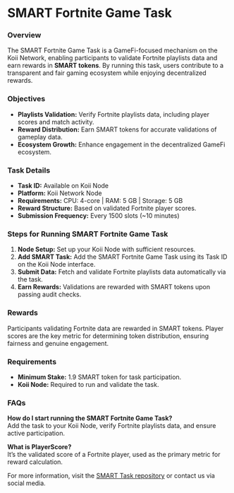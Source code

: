 # SMART Fortnite Game Task

### Overview
The SMART Fortnite Game Task is a GameFi-focused mechanism on the Koii Network, enabling participants to validate Fortnite playlists data and earn rewards in **SMART tokens**. By running this task, users contribute to a transparent and fair gaming ecosystem while enjoying decentralized rewards.

### Objectives
- **Playlists Validation:** Verify Fortnite playlists data, including player scores and match activity.
- **Reward Distribution:** Earn SMART tokens for accurate validations of gameplay data.
- **Ecosystem Growth:** Enhance engagement in the decentralized GameFi ecosystem.

### Task Details
- **Task ID:** Available on Koii Node
- **Platform:** Koii Network Node
- **Requirements:** CPU: 4-core | RAM: 5 GB | Storage: 5 GB
- **Reward Structure:** Based on validated Fortnite player scores.
- **Submission Frequency:** Every 1500 slots (~10 minutes)

### Steps for Running SMART Fortnite Game Task
1. **Node Setup:** Set up your Koii Node with sufficient resources.
2. **Add SMART Task:** Add the SMART Fortnite Game Task using its Task ID on the Koii Node interface.
3. **Submit Data:** Fetch and validate Fortnite playlists data automatically via the task.
4. **Earn Rewards:** Validations are rewarded with SMART tokens upon passing audit checks.

### Rewards
Participants validating Fortnite data are rewarded in SMART tokens. Player scores are the key metric for determining token distribution, ensuring fairness and genuine engagement.

### Requirements
- **Minimum Stake:** 1.9 SMART token for task participation.
- **Koii Node:** Required to run and validate the task.

### FAQs
**How do I start running the SMART Fortnite Game Task?**  
Add the task to your Koii Node, verify Fortnite playlists data, and ensure active participation.

**What is PlayerScore?**  
It’s the validated score of a Fortnite player, used as the primary metric for reward calculation.

For more information, visit the [SMART Task repository](https://github.com/hakikicode/SMART-FORTNITE-Game-Task) or contact us via social media.

